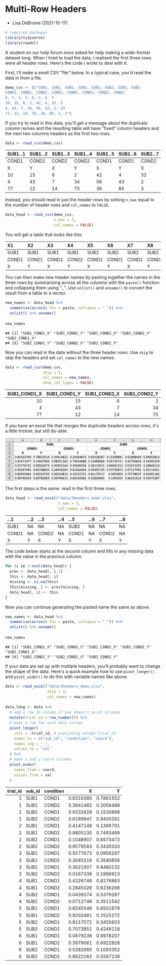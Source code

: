 # Multi-Row Headers

- Lisa DeBruine (2021-10-17)



```r
# required packages
library(tidyverse)
library(readxl)
```

A student on our help forum once asked for help making a wide-format dataset long. When I tried to load the data, I realised the first three rows were all header rows. Here's the code I wrote to deal with it.

First, I'll make a small CSV "file" below. In a typical case, you'd read the data in from a file.


```r
demo_csv <- I("SUB1, SUB1, SUB1, SUB1, SUB2, SUB2, SUB2, SUB2
COND1, COND1, COND2, COND2, COND1, COND1, COND2, COND2
X, Y, X, Y, X, Y, X, Y
10, 15, 6, 2, 42, 4, 32, 5
4, 43, 7, 34, 56, 43, 2, 33
77, 12, 14, 75, 36, 85, 3, 2")
```

If you try to read in this data, you'll get a message about the duplicate column names and the resulting table will have "fixed" column headers and the next two columns headers as the first two rows.


```r
data <- read_csv(demo_csv)
```

<table class="table" style="margin-left: auto; margin-right: auto;">
 <thead>
  <tr>
   <th style="text-align:left;"> SUB1...1 </th>
   <th style="text-align:left;"> SUB1...2 </th>
   <th style="text-align:left;"> SUB1...3 </th>
   <th style="text-align:left;"> SUB1...4 </th>
   <th style="text-align:left;"> SUB2...5 </th>
   <th style="text-align:left;"> SUB2...6 </th>
   <th style="text-align:left;"> SUB2...7 </th>
   <th style="text-align:left;"> SUB2...8 </th>
  </tr>
 </thead>
<tbody>
  <tr>
   <td style="text-align:left;"> COND1 </td>
   <td style="text-align:left;"> COND1 </td>
   <td style="text-align:left;"> COND2 </td>
   <td style="text-align:left;"> COND2 </td>
   <td style="text-align:left;"> COND1 </td>
   <td style="text-align:left;"> COND1 </td>
   <td style="text-align:left;"> COND2 </td>
   <td style="text-align:left;"> COND2 </td>
  </tr>
  <tr>
   <td style="text-align:left;"> X </td>
   <td style="text-align:left;"> Y </td>
   <td style="text-align:left;"> X </td>
   <td style="text-align:left;"> Y </td>
   <td style="text-align:left;"> X </td>
   <td style="text-align:left;"> Y </td>
   <td style="text-align:left;"> X </td>
   <td style="text-align:left;"> Y </td>
  </tr>
  <tr>
   <td style="text-align:left;"> 10 </td>
   <td style="text-align:left;"> 15 </td>
   <td style="text-align:left;"> 6 </td>
   <td style="text-align:left;"> 2 </td>
   <td style="text-align:left;"> 42 </td>
   <td style="text-align:left;"> 4 </td>
   <td style="text-align:left;"> 32 </td>
   <td style="text-align:left;"> 5 </td>
  </tr>
  <tr>
   <td style="text-align:left;"> 4 </td>
   <td style="text-align:left;"> 43 </td>
   <td style="text-align:left;"> 7 </td>
   <td style="text-align:left;"> 34 </td>
   <td style="text-align:left;"> 56 </td>
   <td style="text-align:left;"> 43 </td>
   <td style="text-align:left;"> 2 </td>
   <td style="text-align:left;"> 33 </td>
  </tr>
  <tr>
   <td style="text-align:left;"> 77 </td>
   <td style="text-align:left;"> 12 </td>
   <td style="text-align:left;"> 14 </td>
   <td style="text-align:left;"> 75 </td>
   <td style="text-align:left;"> 36 </td>
   <td style="text-align:left;"> 85 </td>
   <td style="text-align:left;"> 3 </td>
   <td style="text-align:left;"> 2 </td>
  </tr>
</tbody>
</table>

Instead, you should read in just the header rows by setting `n_max` equal to the number of header rows and `col_names` to `FALSE`.


```r
data_head <- read_csv(demo_csv, 
                      n_max = 3, 
                      col_names = FALSE)
```

You will get a table that looks like this:

<table class="table" style="margin-left: auto; margin-right: auto;">
 <thead>
  <tr>
   <th style="text-align:left;"> X1 </th>
   <th style="text-align:left;"> X2 </th>
   <th style="text-align:left;"> X3 </th>
   <th style="text-align:left;"> X4 </th>
   <th style="text-align:left;"> X5 </th>
   <th style="text-align:left;"> X6 </th>
   <th style="text-align:left;"> X7 </th>
   <th style="text-align:left;"> X8 </th>
  </tr>
 </thead>
<tbody>
  <tr>
   <td style="text-align:left;"> SUB1 </td>
   <td style="text-align:left;"> SUB1 </td>
   <td style="text-align:left;"> SUB1 </td>
   <td style="text-align:left;"> SUB1 </td>
   <td style="text-align:left;"> SUB2 </td>
   <td style="text-align:left;"> SUB2 </td>
   <td style="text-align:left;"> SUB2 </td>
   <td style="text-align:left;"> SUB2 </td>
  </tr>
  <tr>
   <td style="text-align:left;"> COND1 </td>
   <td style="text-align:left;"> COND1 </td>
   <td style="text-align:left;"> COND2 </td>
   <td style="text-align:left;"> COND2 </td>
   <td style="text-align:left;"> COND1 </td>
   <td style="text-align:left;"> COND1 </td>
   <td style="text-align:left;"> COND2 </td>
   <td style="text-align:left;"> COND2 </td>
  </tr>
  <tr>
   <td style="text-align:left;"> X </td>
   <td style="text-align:left;"> Y </td>
   <td style="text-align:left;"> X </td>
   <td style="text-align:left;"> Y </td>
   <td style="text-align:left;"> X </td>
   <td style="text-align:left;"> Y </td>
   <td style="text-align:left;"> X </td>
   <td style="text-align:left;"> Y </td>
  </tr>
</tbody>
</table>

You can then make new header names by pasting together the names in the three rows by summarising across all the columns with the `paste()` function and collapsing them using "_". Use `unlist()` and `unname()` to convert the result from a table to a vector.


```r
new_names <- data_head %>%
  summarise(across(.fns = paste, collapse = "_")) %>%
  unlist() %>% unname()

new_names
```

```
## [1] "SUB1_COND1_X" "SUB1_COND1_Y" "SUB1_COND2_X" "SUB1_COND2_Y" "SUB2_COND1_X"
## [6] "SUB2_COND1_Y" "SUB2_COND2_X" "SUB2_COND2_Y"
```

Now you can read in the data without the three header rows. Use `skip` to skip the headers and set `col_names` to the new names.


```r
data <- read_csv(demo_csv, 
                 skip = 3, 
                 col_names = new_names,
                 show_col_types = FALSE)
```


<table class="table" style="margin-left: auto; margin-right: auto;">
 <thead>
  <tr>
   <th style="text-align:right;"> SUB1_COND1_X </th>
   <th style="text-align:right;"> SUB1_COND1_Y </th>
   <th style="text-align:right;"> SUB1_COND2_X </th>
   <th style="text-align:right;"> SUB1_COND2_Y </th>
   <th style="text-align:right;"> SUB2_COND1_X </th>
   <th style="text-align:right;"> SUB2_COND1_Y </th>
   <th style="text-align:right;"> SUB2_COND2_X </th>
   <th style="text-align:right;"> SUB2_COND2_Y </th>
  </tr>
 </thead>
<tbody>
  <tr>
   <td style="text-align:right;"> 10 </td>
   <td style="text-align:right;"> 15 </td>
   <td style="text-align:right;"> 6 </td>
   <td style="text-align:right;"> 2 </td>
   <td style="text-align:right;"> 42 </td>
   <td style="text-align:right;"> 4 </td>
   <td style="text-align:right;"> 32 </td>
   <td style="text-align:right;"> 5 </td>
  </tr>
  <tr>
   <td style="text-align:right;"> 4 </td>
   <td style="text-align:right;"> 43 </td>
   <td style="text-align:right;"> 7 </td>
   <td style="text-align:right;"> 34 </td>
   <td style="text-align:right;"> 56 </td>
   <td style="text-align:right;"> 43 </td>
   <td style="text-align:right;"> 2 </td>
   <td style="text-align:right;"> 33 </td>
  </tr>
  <tr>
   <td style="text-align:right;"> 77 </td>
   <td style="text-align:right;"> 12 </td>
   <td style="text-align:right;"> 14 </td>
   <td style="text-align:right;"> 75 </td>
   <td style="text-align:right;"> 36 </td>
   <td style="text-align:right;"> 85 </td>
   <td style="text-align:right;"> 3 </td>
   <td style="text-align:right;"> 2 </td>
  </tr>
</tbody>
</table>

If you have an excel file that merges the duplicate headers across rows, it's a little trickier, but still do-able. 

![](images/multirow-excel.png)

The first steps is the same: read in the first three rows.


```r
data_head <- read_excel("data/3headers_demo.xlsx",
                        n_max = 3, 
                        col_names = FALSE)
```

<table class="table" style="margin-left: auto; margin-right: auto;">
 <thead>
  <tr>
   <th style="text-align:left;"> ...1 </th>
   <th style="text-align:left;"> ...2 </th>
   <th style="text-align:left;"> ...3 </th>
   <th style="text-align:left;"> ...4 </th>
   <th style="text-align:left;"> ...5 </th>
   <th style="text-align:left;"> ...6 </th>
   <th style="text-align:left;"> ...7 </th>
   <th style="text-align:left;"> ...8 </th>
  </tr>
 </thead>
<tbody>
  <tr>
   <td style="text-align:left;"> SUB1 </td>
   <td style="text-align:left;"> NA </td>
   <td style="text-align:left;"> NA </td>
   <td style="text-align:left;"> NA </td>
   <td style="text-align:left;"> SUB2 </td>
   <td style="text-align:left;"> NA </td>
   <td style="text-align:left;"> NA </td>
   <td style="text-align:left;"> NA </td>
  </tr>
  <tr>
   <td style="text-align:left;"> COND1 </td>
   <td style="text-align:left;"> NA </td>
   <td style="text-align:left;"> COND2 </td>
   <td style="text-align:left;"> NA </td>
   <td style="text-align:left;"> COND1 </td>
   <td style="text-align:left;"> NA </td>
   <td style="text-align:left;"> COND2 </td>
   <td style="text-align:left;"> NA </td>
  </tr>
  <tr>
   <td style="text-align:left;"> X </td>
   <td style="text-align:left;"> Y </td>
   <td style="text-align:left;"> X </td>
   <td style="text-align:left;"> Y </td>
   <td style="text-align:left;"> X </td>
   <td style="text-align:left;"> Y </td>
   <td style="text-align:left;"> X </td>
   <td style="text-align:left;"> Y </td>
  </tr>
</tbody>
</table>

The code below starts at the second column and fills in any missing data with the value in the previous column.


```r
for (i in 2:ncol(data_head)) {
  prev <- data_head[, i-1]
  this <- data_head[, i]
  missing <- is.na(this)
  this[missing, ] <- prev[missing, ]
  data_head[, i] <- this
}
```

Now you can continue generating the pasted name the same as above.


```r
new_names <- data_head %>%
  summarise(across(.fns = paste, collapse = "_")) %>%
  unlist() %>% unname()

new_names
```

```
## [1] "SUB1_COND1_X" "SUB1_COND1_Y" "SUB1_COND2_X" "SUB1_COND2_Y" "SUB2_COND1_X"
## [6] "SUB2_COND1_Y" "SUB2_COND2_X" "SUB2_COND2_Y"
```

If your data are set up with multiple headers, you'll probably want to change the shape of the data. Here's a quick example how to use `pivot_longer()` and `pivot_wider()` to do this with variable names like above.


```r
data <- read_excel("data/3headers_demo.xlsx", 
                   skip = 3, 
                   col_names = new_names)

data_long <- data %>%
  # add a row ID column if one doesn't exist already
  mutate(trial_id = row_number()) %>%
  # make a row for each data column
  pivot_longer(
    cols = -trial_id, # everything except trial_id
    names_to = c("sub_id", "condition", "coord"),
    names_sep = "_",
    values_to = "val"
  ) %>%
  # make x and y coord columns
  pivot_wider(
    names_from = coord,
    values_from = val
  )
```

<table class="table" style="margin-left: auto; margin-right: auto;">
 <thead>
  <tr>
   <th style="text-align:right;"> trial_id </th>
   <th style="text-align:left;"> sub_id </th>
   <th style="text-align:left;"> condition </th>
   <th style="text-align:right;"> X </th>
   <th style="text-align:right;"> Y </th>
  </tr>
 </thead>
<tbody>
  <tr>
   <td style="text-align:right;"> 1 </td>
   <td style="text-align:left;"> SUB1 </td>
   <td style="text-align:left;"> COND1 </td>
   <td style="text-align:right;"> 0.8316380 </td>
   <td style="text-align:right;"> 0.7881552 </td>
  </tr>
  <tr>
   <td style="text-align:right;"> 1 </td>
   <td style="text-align:left;"> SUB1 </td>
   <td style="text-align:left;"> COND2 </td>
   <td style="text-align:right;"> 0.3941482 </td>
   <td style="text-align:right;"> 0.2056488 </td>
  </tr>
  <tr>
   <td style="text-align:right;"> 1 </td>
   <td style="text-align:left;"> SUB2 </td>
   <td style="text-align:left;"> COND1 </td>
   <td style="text-align:right;"> 0.9332829 </td>
   <td style="text-align:right;"> 0.1530898 </td>
  </tr>
  <tr>
   <td style="text-align:right;"> 1 </td>
   <td style="text-align:left;"> SUB2 </td>
   <td style="text-align:left;"> COND2 </td>
   <td style="text-align:right;"> 0.6189847 </td>
   <td style="text-align:right;"> 0.9400281 </td>
  </tr>
  <tr>
   <td style="text-align:right;"> 2 </td>
   <td style="text-align:left;"> SUB1 </td>
   <td style="text-align:left;"> COND1 </td>
   <td style="text-align:right;"> 0.4147148 </td>
   <td style="text-align:right;"> 0.1366791 </td>
  </tr>
  <tr>
   <td style="text-align:right;"> 2 </td>
   <td style="text-align:left;"> SUB1 </td>
   <td style="text-align:left;"> COND2 </td>
   <td style="text-align:right;"> 0.9805130 </td>
   <td style="text-align:right;"> 0.7493469 </td>
  </tr>
  <tr>
   <td style="text-align:right;"> 2 </td>
   <td style="text-align:left;"> SUB2 </td>
   <td style="text-align:left;"> COND1 </td>
   <td style="text-align:right;"> 0.1048907 </td>
   <td style="text-align:right;"> 0.6573472 </td>
  </tr>
  <tr>
   <td style="text-align:right;"> 2 </td>
   <td style="text-align:left;"> SUB2 </td>
   <td style="text-align:left;"> COND2 </td>
   <td style="text-align:right;"> 0.9579583 </td>
   <td style="text-align:right;"> 0.3430333 </td>
  </tr>
  <tr>
   <td style="text-align:right;"> 3 </td>
   <td style="text-align:left;"> SUB1 </td>
   <td style="text-align:left;"> COND1 </td>
   <td style="text-align:right;"> 0.5577673 </td>
   <td style="text-align:right;"> 0.0956297 </td>
  </tr>
  <tr>
   <td style="text-align:right;"> 3 </td>
   <td style="text-align:left;"> SUB1 </td>
   <td style="text-align:left;"> COND2 </td>
   <td style="text-align:right;"> 0.3045316 </td>
   <td style="text-align:right;"> 0.3540656 </td>
  </tr>
  <tr>
   <td style="text-align:right;"> 3 </td>
   <td style="text-align:left;"> SUB2 </td>
   <td style="text-align:left;"> COND1 </td>
   <td style="text-align:right;"> 0.3621907 </td>
   <td style="text-align:right;"> 0.8460132 </td>
  </tr>
  <tr>
   <td style="text-align:right;"> 3 </td>
   <td style="text-align:left;"> SUB2 </td>
   <td style="text-align:left;"> COND2 </td>
   <td style="text-align:right;"> 0.0167339 </td>
   <td style="text-align:right;"> 0.1886913 </td>
  </tr>
  <tr>
   <td style="text-align:right;"> 4 </td>
   <td style="text-align:left;"> SUB1 </td>
   <td style="text-align:left;"> COND1 </td>
   <td style="text-align:right;"> 0.4326746 </td>
   <td style="text-align:right;"> 0.8276863 </td>
  </tr>
  <tr>
   <td style="text-align:right;"> 4 </td>
   <td style="text-align:left;"> SUB1 </td>
   <td style="text-align:left;"> COND2 </td>
   <td style="text-align:right;"> 0.2845026 </td>
   <td style="text-align:right;"> 0.6236266 </td>
  </tr>
  <tr>
   <td style="text-align:right;"> 4 </td>
   <td style="text-align:left;"> SUB2 </td>
   <td style="text-align:left;"> COND1 </td>
   <td style="text-align:right;"> 0.0439374 </td>
   <td style="text-align:right;"> 0.5379287 </td>
  </tr>
  <tr>
   <td style="text-align:right;"> 4 </td>
   <td style="text-align:left;"> SUB2 </td>
   <td style="text-align:left;"> COND2 </td>
   <td style="text-align:right;"> 0.0712748 </td>
   <td style="text-align:right;"> 0.3511542 </td>
  </tr>
  <tr>
   <td style="text-align:right;"> 5 </td>
   <td style="text-align:left;"> SUB1 </td>
   <td style="text-align:left;"> COND1 </td>
   <td style="text-align:right;"> 0.6545546 </td>
   <td style="text-align:right;"> 0.6501679 </td>
  </tr>
  <tr>
   <td style="text-align:right;"> 5 </td>
   <td style="text-align:left;"> SUB1 </td>
   <td style="text-align:left;"> COND2 </td>
   <td style="text-align:right;"> 0.9202481 </td>
   <td style="text-align:right;"> 0.2525272 </td>
  </tr>
  <tr>
   <td style="text-align:right;"> 5 </td>
   <td style="text-align:left;"> SUB2 </td>
   <td style="text-align:left;"> COND1 </td>
   <td style="text-align:right;"> 0.8117072 </td>
   <td style="text-align:right;"> 0.3455603 </td>
  </tr>
  <tr>
   <td style="text-align:right;"> 5 </td>
   <td style="text-align:left;"> SUB2 </td>
   <td style="text-align:left;"> COND2 </td>
   <td style="text-align:right;"> 0.7073851 </td>
   <td style="text-align:right;"> 0.4249118 </td>
  </tr>
  <tr>
   <td style="text-align:right;"> 6 </td>
   <td style="text-align:left;"> SUB1 </td>
   <td style="text-align:left;"> COND1 </td>
   <td style="text-align:right;"> 0.0679236 </td>
   <td style="text-align:right;"> 0.6978207 </td>
  </tr>
  <tr>
   <td style="text-align:right;"> 6 </td>
   <td style="text-align:left;"> SUB1 </td>
   <td style="text-align:left;"> COND2 </td>
   <td style="text-align:right;"> 0.3979061 </td>
   <td style="text-align:right;"> 0.6922928 </td>
  </tr>
  <tr>
   <td style="text-align:right;"> 6 </td>
   <td style="text-align:left;"> SUB2 </td>
   <td style="text-align:left;"> COND1 </td>
   <td style="text-align:right;"> 0.5282960 </td>
   <td style="text-align:right;"> 0.1093352 </td>
  </tr>
  <tr>
   <td style="text-align:right;"> 6 </td>
   <td style="text-align:left;"> SUB2 </td>
   <td style="text-align:left;"> COND2 </td>
   <td style="text-align:right;"> 0.6622162 </td>
   <td style="text-align:right;"> 0.5567239 </td>
  </tr>
</tbody>
</table>

